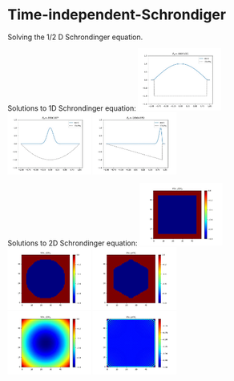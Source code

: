 # Time-independent-Schrondiger
Solving the 1/2 D Schrondinger equation. 

Solutions to 1D Schrondinger equation:
<img src="https://github.com/adityarotti/Time-independent-Schrondiger/blob/master/figures/1D_SW_eigenstates.gif" width="33%"></img>
<img src="https://github.com/adityarotti/Time-independent-Schrondiger/blob/master/figures/1D_PW_eigenstates.gif" width="33%"></img>
<img src="https://github.com/adityarotti/Time-independent-Schrondiger/blob/master/figures/1D_VW_eigenstates.gif" width="33%"></img>

Solutions to 2D Schrondinger equation:
<img src="https://github.com/adityarotti/Time-independent-Schrondiger/blob/master/figures/2D_SW_eigenstates.gif" width="33%"></img>
<img src="https://github.com/adityarotti/Time-independent-Schrondiger/blob/master/figures/2D_CW_eigenstates.gif" width="33%"></img>
<img src="https://github.com/adityarotti/Time-independent-Schrondiger/blob/master/figures/2D_HW_eigenstates.gif" width="33%"></img>
<img src="https://github.com/adityarotti/Time-independent-Schrondiger/blob/master/figures/2D_PW_eigenstates.gif" width="33%"></img>
<img src="https://github.com/adityarotti/Time-independent-Schrondiger/blob/master/figures/2D_MP_eigenstates.gif" width="33%"></img>
